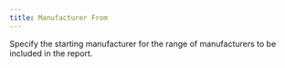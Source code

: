 ```yaml
---
title: Manufacturer From
---
```



Specify the starting manufacturer for the range of manufacturers to  be included in the report.
